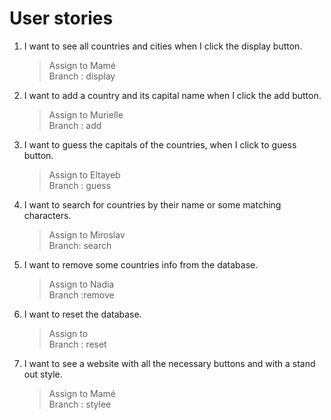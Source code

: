 # User stories

1. I want to see all countries and cities when I click the display button.  
    > Assign to Mamé  
    > Branch : display  
2. I want to add a country and its capital name when I click the add button.
    > Assign to Murielle  
    > Branch : add  
3. I want to guess the capitals of the countries, when I click to guess button.
    > Assign to Eltayeb  
    >Branch : guess  
4. I want to search for countries by their name or some matching characters.
    > Assign to Miroslav  
    > Branch: search  
5. I want to remove some countries info from the database.
    > Assign to Nadia  
    > Branch :remove  
6. I want to reset the database.  
    > Assign to  
    > Branch : reset  
7. I want to see a website with all the necessary buttons and with a stand out style.
    > Assign to Mamé  
    > Branch : stylee   